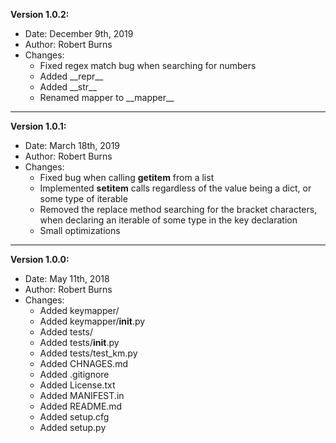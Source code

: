 
**Version 1.0.2:**
- Date: December 9th, 2019
- Author: Robert Burns
- Changes:
    - Fixed regex match bug when searching for numbers
    - Added \_\_repr\_\_
    - Added \_\_str\_\_
    - Renamed mapper to \_\_mapper\_\_
    
---

**Version 1.0.1:**
- Date: March 18th, 2019
- Author: Robert Burns
- Changes:
    - Fixed bug when calling __getitem__ from a list
    - Implemented __setitem__ calls regardless of the value being a dict, or some type of iterable
    - Removed the replace method searching for the bracket characters, when declaring an iterable of some type in the key declaration
    - Small optimizations

---

**Version 1.0.0:**
- Date: May 11th, 2018
- Author: Robert Burns
- Changes:
    - Added keymapper/
    - Added keymapper/__init__.py
    - Added tests/
    - Added tests/__init__.py
    - Added tests/test_km.py
    - Added CHNAGES.md
    - Added .gitignore
    - Added License.txt
    - Added MANIFEST.in
    - Added README.md
    - Added setup.cfg
    - Added setup.py